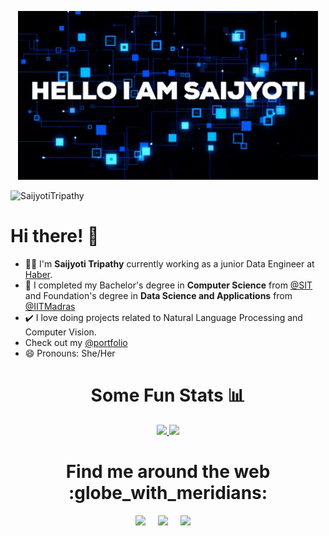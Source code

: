 <p align="center">
  <img src="https://github.com/SaijyotiTripathy/SaijyotiTripathy/blob/main/saijyoti.gif" alt="👋 Hi there! I'm Saijyoti" title="👋 Hi there! I'm Saijyoti"/>
</p>
<p align="left"> <img src="https://komarev.com/ghpvc/?username=SaijyotiTripathy&label=Profile%20views&color=0e75b6&style=flat" alt="SaijyotiTripathy" /> </p>

# Hi there! 👋
- :woman_technologist: I'm **Saijyoti Tripathy** currently working as a junior Data Engineer at <a href="https://www.haberwater.com/">Haber</a>.
- :school: I completed my Bachelor's degree in **Computer Science** from <a href="https://silicon.ac.in/bbsr-home/">@SIT</a> and Foundation's degree in **Data Science and Applications** from  <a href="https://onlinedegree.iitm.ac.in/">@IITMadras</a>
- :heavy_check_mark: I love doing projects related to Natural Language Processing and Computer Vision.
- Check out my <a href="[https://onlinedegree.iitm.ac.in/](https://screeching-plum-883.notion.site/Welcome-11188059d66480919febf6c745af8099)">@portfolio</a>
- 😄 Pronouns: She/Her


<h1 align="center"> Some Fun Stats 📊 </h1>
<p align="center">
  <a href="https://github.com/anuraghazra/github-readme-stats">
    <img src="https://github-readme-stats.vercel.app/api?username=SaijyotiTripathy&show_icons=true&bg_color=0d1117&text_color=FFF&border_color=444&title_color=00BFFF" height="165">
  </a>
  <a href="https://github.com/anuraghazra/github-readme-stats">
    <img src="https://github-readme-stats.vercel.app/api/top-langs/?username=SaijyotiTripathy&layout=compact&bg_color=0d1117&text_color=FFF&border_color=444&title_color=00BFFF"  height="165">
  </a>
</p>



<h1 align="center"> Find me around the web :globe_with_meridians:</h1>
<p align="center">
  <a href="https://www.linkedin.com/in/saijyoti-tripathy/"><img src="https://img.shields.io/badge/linkedin-%230077B5.svg?&style=for-the-badge&logo=linkedin&logoColor=white" /></a>&nbsp;&nbsp;&nbsp;&nbsp;
  <a href="https://medium.com/@SaijyotiTripathy"><img src="https://img.shields.io/badge/medium-%2312100E.svg?&style=for-the-badge&logo=medium&logoColor=white" /></a>&nbsp;&nbsp;&nbsp;&nbsp;
  <a href="https://twitter.com/TSaijyoti"><img src="https://img.shields.io/badge/twitter-%231DA1F2.svg?&style=for-the-badge&logo=twitter&logoColor=white" /></a>&nbsp;&nbsp;&nbsp;&nbsp;
</p>
